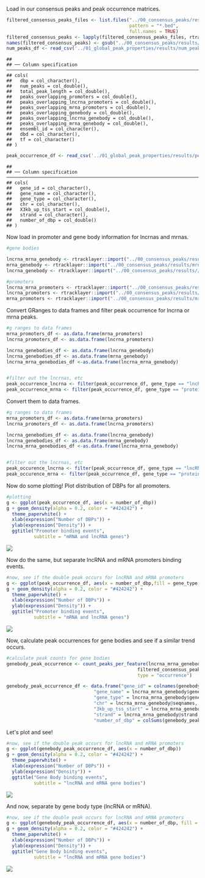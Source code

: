 Load in our consensus peaks and peak occurrence matrices.

``` r
filtered_consensus_peaks_files <- list.files("../00_consensus_peaks/results/chipseq/filtered_consensus/",
                                             pattern = "*.bed",
                                             full.names = TRUE)
filtered_consensus_peaks <- lapply(filtered_consensus_peaks_files, rtracklayer::import)
names(filtered_consensus_peaks) <- gsub("../00_consensus_peaks/results/chipseq/filtered_consensus//|_filtered_consensus_peaks.bed", "", filtered_consensus_peaks_files)
num_peaks_df <- read_csv('../01_global_peak_properties/results/num_peaks_df.csv')
```

    ## 
    ## ── Column specification ──────────────────────────────────────────────────────────────────────────────────────
    ## cols(
    ##   dbp = col_character(),
    ##   num_peaks = col_double(),
    ##   total_peak_length = col_double(),
    ##   peaks_overlapping_promoters = col_double(),
    ##   peaks_overlapping_lncrna_promoters = col_double(),
    ##   peaks_overlapping_mrna_promoters = col_double(),
    ##   peaks_overlapping_genebody = col_double(),
    ##   peaks_overlapping_lncrna_genebody = col_double(),
    ##   peaks_overlapping_mrna_genebody = col_double(),
    ##   ensembl_id = col_character(),
    ##   dbd = col_character(),
    ##   tf = col_character()
    ## )

``` r
peak_occurrence_df <- read_csv('../01_global_peak_properties/results/peak_occurence_dataframe.csv')
```

    ## 
    ## ── Column specification ──────────────────────────────────────────────────────────────────────────────────────
    ## cols(
    ##   gene_id = col_character(),
    ##   gene_name = col_character(),
    ##   gene_type = col_character(),
    ##   chr = col_character(),
    ##   X3kb_up_tss_start = col_double(),
    ##   strand = col_character(),
    ##   number_of_dbp = col_double()
    ## )

Now load in promoter and gene body information for lncrnas and mrnas.

``` r
#gene bodies

lncrna_mrna_genebody <- rtracklayer::import("../00_consensus_peaks/results/lncrna_mrna_genebody.gtf")
mrna_genebody <- rtracklayer::import("../00_consensus_peaks/results/mrna_genebody.gtf")
lncrna_genebody <- rtracklayer::import("../00_consensus_peaks/results//lncrna_genebody.gtf")

#promoters
lncrna_mrna_promoters <- rtracklayer::import("../00_consensus_peaks/results/lncrna_mrna_promoters.gtf")
lncrna_promoters <- rtracklayer::import("../00_consensus_peaks/results/lncrna_promoters.gtf")
mrna_promoters <- rtracklayer::import("../00_consensus_peaks/results/mrna_promoters.gtf")
```

Convert GRanges to data frames and filter peak occurrence for lncrna or mrna peaks.

``` r
#g ranges to data frames
mrna_promoters_df <- as.data.frame(mrna_promoters)
lncrna_promoters_df <- as.data.frame(lncrna_promoters)

lncrna_genebodies_df <- as.data.frame(lncrna_genebody)
lncrna_genebodies_df <- as.data.frame(mrna_genebody)
lncrna_mrna_genebodies_df <-as.data.frame(lncrna_mrna_genebody)


#filter out the lncrnas, etc
peak_occurrence_lncrna <- filter(peak_occurrence_df, gene_type == "lncRNA")
peak_occurrence_mrna <- filter(peak_occurrence_df, gene_type == "protein_coding")
```

Convert them to data frames.

``` r
#g ranges to data frames
mrna_promoters_df <- as.data.frame(mrna_promoters)
lncrna_promoters_df <- as.data.frame(lncrna_promoters)

lncrna_genebodies_df <- as.data.frame(lncrna_genebody)
lncrna_genebodies_df <- as.data.frame(mrna_genebody)
lncrna_mrna_genebodies_df <-as.data.frame(lncrna_mrna_genebody)


#filter out the lncrnas, etc
peak_occurence_lncrna <- filter(peak_occurrence_df, gene_type == "lncRNA")
peak_occurence_mrna <- filter(peak_occurrence_df, gene_type == "protein_coding")
```

Now do some plotting! Plot distribution of DBPs for all promoters.

``` r
#plotting
g <- ggplot(peak_occurrence_df, aes(x = number_of_dbp))
g + geom_density(alpha = 0.2, color = "#424242") +
  theme_paperwhite() +
  xlab(expression("Number of DBPs")) +
  ylab(expression("Density")) +
  ggtitle("Promoter binding events",
          subtitle = "mRNA and lncRNA genes")
```

![](02_exploring_bumps_files/figure-markdown_github/unnamed-chunk-5-1.png)

Now do the same, but separate lncRNA and mRNA promoters binding events.

``` r
#now, see if the double peak occurs for lncRNA and mRNA promoters
g <- ggplot(peak_occurrence_df, aes(x = number_of_dbp,fill = gene_type, color = gene_type))
g + geom_density(alpha = 0.2, color = "#424242") +
  theme_paperwhite() +
  xlab(expression("Number of DBPs")) +
  ylab(expression("Density")) +
  ggtitle("Promoter binding events",
          subtitle = "mRNA and lncRNA genes")
```

![](02_exploring_bumps_files/figure-markdown_github/unnamed-chunk-6-1.png)

Now, calculate peak occurrences for gene bodies and see if a similar trend occurs.

``` r
#calculate peak counts for gene bodies
genebody_peak_occurrence <- count_peaks_per_feature(lncrna_mrna_genebody, 
                                                filtered_consensus_peaks, 
                                                type = "occurrence")

genebody_peak_occurrence_df <- data.frame("gene_id" = colnames(genebody_peak_occurrence),
                                "gene_name" = lncrna_mrna_genebody$gene_name,
                                "gene_type" = lncrna_mrna_genebody$gene_type,
                                "chr" = lncrna_mrna_genebody@seqnames,   
                                "3kb_up_tss_start" = lncrna_mrna_genebody@ranges@start,
                                "strand" = lncrna_mrna_genebody@strand,
                                "number_of_dbp" = colSums(genebody_peak_occurrence))
```

Let's plot and see!

``` r
#now, see if the double peak occurs for lncRNA and mRNA promoters
g <- ggplot(genebody_peak_occurrence_df, aes(x = number_of_dbp))
g + geom_density(alpha = 0.2, color = "#424242") +
  theme_paperwhite() +
  xlab(expression("Number of DBPs")) +
  ylab(expression("Density")) +
  ggtitle("Gene Body binding events",
          subtitle = "lncRNA and mRNA gene bodies")
```

![](02_exploring_bumps_files/figure-markdown_github/unnamed-chunk-8-1.png)

And now, separate by gene body type (lncRNA or mRNA).

``` r
#now, see if the double peak occurs for lncRNA and mRNA promoters
g <- ggplot(genebody_peak_occurrence_df, aes(x = number_of_dbp, fill = gene_type, color = gene_type))
g + geom_density(alpha = 0.2, color = "#424242") +
  theme_paperwhite() +
  xlab(expression("Number of DBPs")) +
  ylab(expression("Density")) +
  ggtitle("Gene Body binding events",
          subtitle = "lncRNA and mRNA gene bodies")
```

![](02_exploring_bumps_files/figure-markdown_github/unnamed-chunk-9-1.png)
